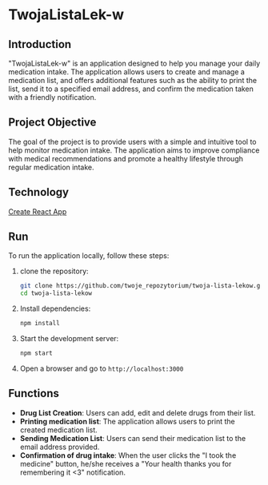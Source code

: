 # TwojaListaLek-w

## Introduction
"TwojaListaLek-w" is an application designed to help you manage your daily medication intake. The application allows users to create and manage a medication list, and offers additional features such as the ability to print the list, send it to a specified email address, and confirm the medication taken with a friendly notification.

## Project Objective
The goal of the project is to provide users with a simple and intuitive tool to help monitor medication intake. The application aims to improve compliance with medical recommendations and promote a healthy lifestyle through regular medication intake.

## Technology
[Create React App](https://github.com/facebook/create-react-app)


## Run
To run the application locally, follow these steps:

1. clone the repository:
    ```sh
    git clone https://github.com/twoje_repozytorium/twoja-lista-lekow.git
    cd twoja-lista-lekow
    ```

2.  Install dependencies:
    ```sh
    npm install
    ```

3. Start the development server:
    ```sh
    npm start
    ```

4. Open a browser and go to `http://localhost:3000`

## Functions
- **Drug List Creation**: Users can add, edit and delete drugs from their list.
- **Printing medication list**: The application allows users to print the created medication list.
- **Sending Medication List**: Users can send their medication list to the email address provided.
- **Confirmation of drug intake**: When the user clicks the "I took the medicine" button, he/she receives a "Your health thanks you for remembering it <3" notification.

